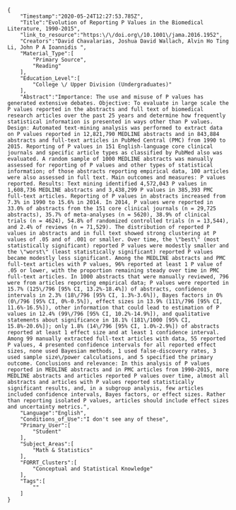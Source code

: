 
    {
        "Timestamp":"2020-05-24T12:27:53.785Z",
        "Title":"Evolution of Reporting P Values in the Biomedical Literature, 1990-2015",
        "link_to_resource":"https:\/\/doi.org\/10.1001\/jama.2016.1952",
        "Creators":"David Chavalarias, Joshua David Wallach, Alvin Ho Ting Li, John P A Ioannidis ",
        "Material_Type":[
            "Primary Source",
            "Reading"
        ],
        "Education_Level":[
            "College \/ Upper Division (Undergraduates)"
        ],
        "Abstract":"Importance: The use and misuse of P values has generated extensive debates. Objective: To evaluate in large scale the P values reported in the abstracts and full text of biomedical research articles over the past 25 years and determine how frequently statistical information is presented in ways other than P values. Design: Automated text-mining analysis was performed to extract data on P values reported in 12,821,790 MEDLINE abstracts and in 843,884 abstracts and full-text articles in PubMed Central (PMC) from 1990 to 2015. Reporting of P values in 151 English-language core clinical journals and specific article types as classified by PubMed also was evaluated. A random sample of 1000 MEDLINE abstracts was manually assessed for reporting of P values and other types of statistical information; of those abstracts reporting empirical data, 100 articles were also assessed in full text. Main outcomes and measures: P values reported. Results: Text mining identified 4,572,043 P values in 1,608,736 MEDLINE abstracts and 3,438,299 P values in 385,393 PMC full-text articles. Reporting of P values in abstracts increased from 7.3% in 1990 to 15.6% in 2014. In 2014, P values were reported in 33.0% of abstracts from the 151 core clinical journals (n = 29,725 abstracts), 35.7% of meta-analyses (n = 5620), 38.9% of clinical trials (n = 4624), 54.8% of randomized controlled trials (n = 13,544), and 2.4% of reviews (n = 71,529). The distribution of reported P values in abstracts and in full text showed strong clustering at P values of .05 and of .001 or smaller. Over time, the \"best\" (most statistically significant) reported P values were modestly smaller and the \"worst\" (least statistically significant) reported P values became modestly less significant. Among the MEDLINE abstracts and PMC full-text articles with P values, 96% reported at least 1 P value of .05 or lower, with the proportion remaining steady over time in PMC full-text articles. In 1000 abstracts that were manually reviewed, 796 were from articles reporting empirical data; P values were reported in 15.7% (125\/796 [95% CI, 13.2%-18.4%]) of abstracts, confidence intervals in 2.3% (18\/796 [95% CI, 1.3%-3.6%]), Bayes factors in 0% (0\/796 [95% CI, 0%-0.5%]), effect sizes in 13.9% (111\/796 [95% CI, 11.6%-16.5%]), other information that could lead to estimation of P values in 12.4% (99\/796 [95% CI, 10.2%-14.9%]), and qualitative statements about significance in 18.1% (181\/1000 [95% CI, 15.8%-20.6%]); only 1.8% (14\/796 [95% CI, 1.0%-2.9%]) of abstracts reported at least 1 effect size and at least 1 confidence interval. Among 99 manually extracted full-text articles with data, 55 reported P values, 4 presented confidence intervals for all reported effect sizes, none used Bayesian methods, 1 used false-discovery rates, 3 used sample size\/power calculations, and 5 specified the primary outcome. Conclusions and relevance: In this analysis of P values reported in MEDLINE abstracts and in PMC articles from 1990-2015, more MEDLINE abstracts and articles reported P values over time, almost all abstracts and articles with P values reported statistically significant results, and, in a subgroup analysis, few articles included confidence intervals, Bayes factors, or effect sizes. Rather than reporting isolated P values, articles should include effect sizes and uncertainty metrics.",
        "Language":"English",
        "Conditions_of_Use":"I don't see any of these",
        "Primary_User":[
            "Student"
        ],
        "Subject_Areas":[
            "Math & Statistics"
        ],
        "FORRT_Clusters":[
            "Conceptual and Statistical Knowledge"
        ],
        "Tags":[
            ""
        ]
    }
